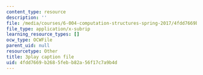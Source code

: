 ```yaml
---
content_type: resource
description: ''
file: /media/courses/6-004-computation-structures-spring-2017/4fdd7669b2685febb82a56f17c7a9b4d_VHVsCE9XmQk.vtt
file_type: application/x-subrip
learning_resource_types: []
ocw_type: OCWFile
parent_uid: null
resourcetype: Other
title: 3play caption file
uid: 4fdd7669-b268-5feb-b82a-56f17c7a9b4d
---
```

